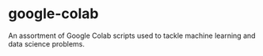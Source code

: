 # google-colab
An assortment of Google Colab scripts used to tackle machine learning and data science problems.
